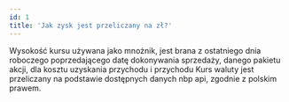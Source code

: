 ```yaml
---
id: 1
title: 'Jak zysk jest przeliczany na zł?'
---
```

Wysokość kursu używana jako mnożnik, jest brana z ostatniego dnia roboczego poprzedającego datę dokonywania sprzedaży, 
danego pakietu akcji, dla kosztu uzyskania przychodu i przychodu Kurs waluty jest 
przeliczany na podstawie dostępnych danych nbp api, zgodnie z polskim prawem.
